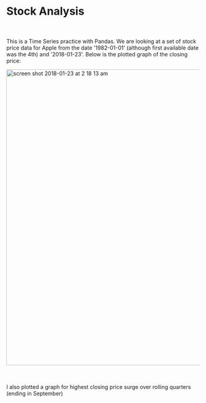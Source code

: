 
# Stock Analysis<br><br>

This is a Time Series practice with Pandas. We are looking at a set of stock price data for Apple from the date '1982-01-01' (although first available date was the 4th) and '2018-01-23'. Below is the plotted graph of the closing price:<br>

<img width="773" alt="screen shot 2018-01-23 at 2 18 13 am" src="https://user-images.githubusercontent.com/32026039/35270474-178de0b6-ffe4-11e7-9c65-487e94f6a808.png">

<br><br>
I also plotted a graph for highest closing price surge over rolling quarters (ending in September)<br><br>

